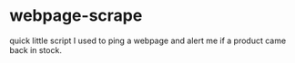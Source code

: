 # webpage-scrape

quick little script I used to ping a webpage and alert me if a product came back in stock.